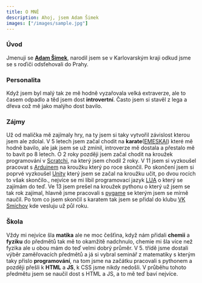 ```yaml
---
title: O MNĚ
description: Ahoj, jsem Adam Šimek
images: ["/images/sample.jpg"]
---
```


### Úvod
Jmenuji se <ins>**Adam Šimek**</ins>, narodil jsem se v Karlovarským kraji odkud jsme se s roďiči odsťehovali do Prahy.

### Personalita
Když jsem byl malý tak ze mě hodně vyzařovala velká extraverze, ale to časem odpadlo a těd jsem dost **introvertní**. Často jsem si stavěl z lega a dřeva což mě jako malýho dost bavilo.

### Zájmy
Už od malička mě zajímaly hry, na ty jsem si taky vytvořil závislost kterou jsem ale zdolal.
V 5 letech jsem začal chodit na **karate**(<a href="https://emeskai.cz" target="_blank">EMESKAI</a>) které mě hodně bavilo, ale jak jsem se už zmínil, introverze mě dostala a přestalo mě to bavit po 8 letech. O 2 roky později jsem začal chodit na kroužek programování v <a href="https://scratch.mit.edu" target="_blank">Scratchi</a>, na který jsem chodil 2 roky. V 11 jsem si vyzkoušel pracovat s <a href="https://www.arduino.cc" target="_blank">Arduinem</a> na kroužku který po roce skončil. Po skončení jsem si poprvé vyzkoušel <a href="https://unity.com" target="_blank">Unity</a> který jsem se začal na kroužku učit, po dvou rocích to však skončilo., nejvíce se mi líbil programovací jazyk <a href="https://www.lua.org" target="_blank">LUA</a> o který se zajímám do teď. Ve 13 jsem prešel na kroužek pythonu o který už jsem se tak rok zajímal, hlavně jsme pracovali s <a href="https://www.pygame.org/wiki/about" target="_blank">pygame</a> se kterým jsem se mírně naučil. Po tom co jsem skončil s karatem tak jsem se přidal do klubu <a href="http://www.vksmichov.cz" target="_blank">VK Smíchov</a> kde vesluju už půl roku.

### Škola
Vždy mi nejvíce šla **matika** ale ne moc češťina, když nám přidali **chemii** a **fyziku** do předmětů tak mě to okamžitě nadchnulo, chemie mi šla více než fyzika ale u obou mám do teď velmi dobrý průměr. V 5. třídě jsme dostali výběr zaměřovacích předmětů a já si vybral seminář z matematiky s kterým taky přislo **programování**, na tom jsme na začátku pracovali s pythonem a později přešli k **HTML** a **JS**, k CSS jsme nikdy nedošli. V průběhu tohoto předmětu jsem se naučil dost s HTML a JS, a to mě teď baví nejvíce.



